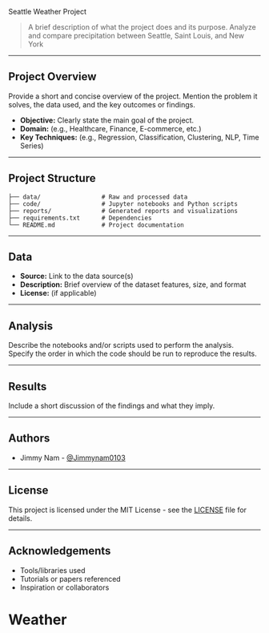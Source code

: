 Seattle Weather Project

> A brief description of what the project does and its purpose.
Analyze and compare precipitation between Seattle, Saint Louis, and New York
---

## Project Overview

Provide a short and concise overview of the project. Mention the problem it solves, the data used, and the key outcomes or findings.

- **Objective:** Clearly state the main goal of the project.
- **Domain:** (e.g., Healthcare, Finance, E-commerce, etc.)
- **Key Techniques:** (e.g., Regression, Classification, Clustering, NLP, Time Series)

---

## Project Structure

```
├── data/                 # Raw and processed data
├── code/                 # Jupyter notebooks and Python scripts
├── reports/              # Generated reports and visualizations
├── requirements.txt      # Dependencies
└── README.md             # Project documentation
```

---

## Data

- **Source:** Link to the data source(s) 
- **Description:** Brief overview of the dataset features, size, and format
- **License:** (if applicable)

---

## Analysis

Describe the notebooks and/or scripts used to perform the analysis. Specify the order in which the code should be run to reproduce the results.

---

## Results

Include a short discussion of the findings and what they imply.

---

## Authors

- Jimmy Nam - [@Jimmynam0103](https://github.com/Jimmynam0103/Weather/tree/main)

---

## License

This project is licensed under the MIT License - see the [LICENSE](LICENSE) file for details.

---

## Acknowledgements

- Tools/libraries used
- Tutorials or papers referenced
- Inspiration or collaborators
# Weather
